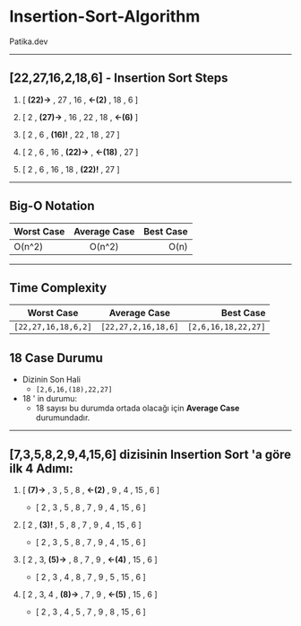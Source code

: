 # Insertion-Sort-Algorithm
Patika.dev

<hr>

## [22,27,16,2,18,6] - Insertion Sort Steps

1. [ **(22)->** , 27 , 16 , **<-(2)** , 18 , 6 ]

2. [ 2 , **(27)->**  , 16 , 22 , 18 , **<-(6)** ]

2. [ 2 , 6 , **(16)!** , 22 , 18 , 27 ]

2. [ 2 , 6 , 16 , **(22)->**  ,  **<-(18)** , 27 ]

2. [ 2 , 6 , 16 , 18 , **(22)!** , 27 ]


<hr>

## Big-O Notation

| Worst Case        | Average Case  | Best Case  |
| ------------- |:-------------:| -----:|
| O(n^2)     |  O(n^2)  |  O(n)  |

<hr>

## Time Complexity

| Worst Case        | Average Case  | Best Case  |
| ------------- |:-------------:| -----:|
| `[22,27,16,18,6,2]`     | `[22,27,2,16,18,6]`  | `[2,6,16,18,22,27]` |

## 18 Case Durumu
  * Dizinin Son Hali
    * `[2,6,16,(18),22,27]`
  * 18 ' in durumu:
    * 18 sayısı bu durumda ortada olacağı için **Average Case** durumundadır.

<hr>

## [7,3,5,8,2,9,4,15,6] dizisinin **Insertion Sort** 'a göre ilk 4 Adımı:

1. [ **(7)->** , 3 , 5 , 8 , **<-(2)** , 9 , 4 , 15 , 6 ]

   * [ 2 , 3 , 5 , 8 , 7 , 9 , 4 , 15 , 6 ]
   
1. [ 2 , **(3)!** , 5 , 8 , 7 , 9 , 4 , 15 , 6 ]
    * [ 2 , 3 , 5 , 8 , 7 , 9 , 4 , 15 , 6 ]
    
1. [ 2 , 3, **(5)->** , 8 , 7 , 9 , **<-(4)** , 15 , 6 ]
    * [ 2 , 3 , 4 , 8 , 7 , 9 , 5 , 15 , 6 ]

1. [ 2 , 3, 4 , **(8)->** , 7 , 9 , **<-(5)** , 15 , 6 ]
    * [ 2 , 3 , 4 , 5 , 7 , 9 , 8 , 15 , 6 ]
